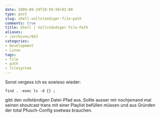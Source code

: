 ```yaml
---
date: 2009-09-24T19:59:58+02:00
type: post
slug: shell-vollstandiger-file-path
comments: true
title: Shell | Vollständiger File-Path
aliases:
- /archives/663
categories:
- Development
- Linux
tags:
- file
- path
- filesystem
---
```


Sonst vergess ich es sowieso wieder:

```
find . -exec ls -d {} ;
```

gibt den vollständigen Datei-Pfad aus.  Sollte ausser mir nochjemand mal
seinen shoutcast trans mit einer Playlist befüllen müssen und aus Gründen
der total Pfusch-Config soetwas brauchen.
